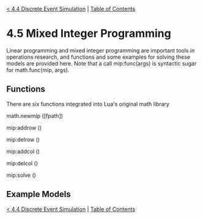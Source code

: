 [< 4.4 Discrete Event Simulation](4.4_discrete_event_simulation) | [Table of Contents](readme.md)

# 4.5 Mixed Integer Programming
Linear programming and mixed integer programming are important tools in operations research, and functions and some examples for solving these models are provided here. Note that a call mip:func(args) is syntactic sugar for math.func(mip, args).

## Functions
There are six functions integrated into Lua's original math library

<a id='math.newmip'> math.newmip ([fpath]) </a>

<a id='mip:addrow'> mip:addrow () </a>

<a id='mip:delrow'> mip:delrow () </a>

<a id='mip:addcol'> mip:addcol () </a>

<a id='mip:delcol'> mip:delcol () </a>

<a id='mip:solve'> mip:solve () </a>

## Example Models

[< 4.4 Discrete Event Simulation](4.4_discrete_event_simulation) | [Table of Contents](readme.md)